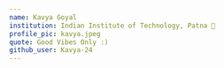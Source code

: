 ```yaml
---
name: Kavya Goyal 
institution: Indian Institute of Technology, Patna 🚩 
profile_pic: kavya.jpeg 
quote: Good Vibes Only :) 
github_user: Kavya-24
---
```

